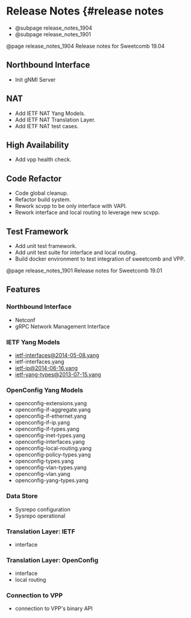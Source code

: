# Release Notes    {#release notes

* @subpage release_notes_1904
* @subpage release_notes_1901

@page release_notes_1904 Release notes for Sweetcomb 19.04

## Northbound Interface
- Init gNMI Server

## NAT
- Add IETF NAT Yang Models.
- Add IETF NAT Translation Layer.
- Add IETF NAT test cases.

## High Availability
- Add vpp health check.

## Code Refactor
- Code global cleanup.
- Refactor build system.
- Rework scvpp to be only interface with VAPI.
- Rework interface and local routing to leverage new scvpp.

## Test Framework
- Add unit test framework.
- Add unit test suite for interface and local routing.
- Build docker environment to test integration of sweetcomb and VPP.


@page release_notes_1901 Release notes for Sweetcomb 19.01

## Features

### Northbound Interface
- Netconf
- gRPC Network Management Interface

### IETF Yang Models
- ietf-interfaces@2014-05-08.yang
- ietf-interfaces.yang
- ietf-ip@2014-06-16.yang
- ietf-yang-types@2013-07-15.yang

### OpenConfig Yang Models
- openconfig-extensions.yang
- openconfig-if-aggregate.yang
- openconfig-if-ethernet.yang
- openconfig-if-ip.yang
- openconfig-if-types.yang
- openconfig-inet-types.yang
- openconfig-interfaces.yang
- openconfig-local-routing.yang
- openconfig-policy-types.yang
- openconfig-types.yang
- openconfig-vlan-types.yang
- openconfig-vlan.yang
- openconfig-yang-types.yang

### Data Store
- Sysrepo configuration
- Sysrepo operational

### Translation Layer: IETF
- interface

### Translation Layer: OpenConfig
- interface
- local routing

### Connection to VPP
- connection to VPP's binary API 

